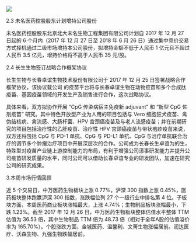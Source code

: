 ![](0_0.png)

2.3 未名医药控股股东计划增持公司股份

未名医药控股股东北京北大未名生物工程集团有限公司计划自 2017 年 12 月 27 日起的 6 个月内（2017 年 12 月 27 日至 2018 年 6 月 26 日）通过集中竞价交易方式择机通过二级市场增持本公司股份，拟增持金额不低于人民币 1 亿元且不超过人民币 3.5 亿元，增持价格将不高于人民币 35 元/股。

2.4 长生生物签订战略合作框架协议

长生生物与长春卓谊生物技术股份有限公司于 2017 年 12 月 25 日签署战略合作框架协议，该协议载公司 的疫苗平台将与长春卓谊生物在动物疫苗和多个合成肽疫苗、基因疫苗领域的开发生产及销售进行合作，这次战略协议。

具体来看，双方拟协作开展 “CpG 传染病宿主免疫新 adjuvant” 和 “新型 CpG 佐剂疫苗” 研究。其中特色开放型产业为人用的项目包括与 Vero 细胞狂犬疫苗、禽伪结核病、禽流感、大肠杆菌、HPV 宫颈癌疫苗及与老人流感疫苗；并在前期研究的项目包括治疗性的乙肝疫苗、治疗性 HPV 宫颈癌疫苗与带状疱疹疫苗来说，双方还将包括 CpG 与 PD-1 单抗、CpG 与 PD-L1 单抗、CpG 与治疗单抗联合治疗的调节多个肿瘤治疗项目中开展深层次的合作。公司成为长春长生卓谊为的生，特殊型对疫苗产业链上游控制能力的布局，有利于增强公司漾事研发能力并提升公司疫苗研发质量的水平，同时公司可以借助长春卓谊专业的研发团队，加速在研究公司的研究成果。

3.本周市场行情回顾

近 5 个交易日，中万医药生物板块上涨 0.77%，沪深 300 指数上涨 0.45%，医药板块整体跑赢沪深 300 指数，涨跌幅位列 27 个一级行业中排名第 4 位。子板块方面，本周医药商业板块涨幅最大，上涨 4.74%；生物制品板块涨幅最小，下跌 1.23%。截至 2017 年 12 月 26 日，中万医药生物板块整体估值水平整体 TTM 估值为 36.53 倍，其中生物制品 TTM 倍为 48.73 倍（相对于全年A股的估值溢价率为 165.70%）。个股涨跌方面，金城医药、温馨利、文菁生物涨幅居前。润达医疗、沃森生物、九强生物跌幅居前。